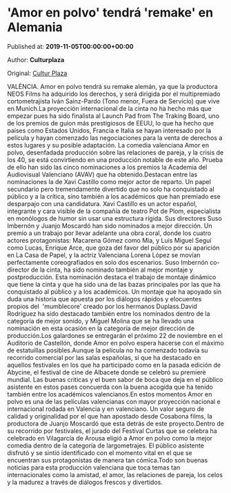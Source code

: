 
# 'Amor en polvo' tendrá 'remake' en Alemania

Published at: **2019-11-05T00:00:00+00:00**

Author: **Culturplaza**

Original: [Cultur Plaza](https://valenciaplaza.com/amor-en-polvo-tendra-remake-en-alemania)

VALÈNCIA. Amor en polvo tendrá su remake alemán, ya que la productora NEOS Films ha adquirido los derechos, y será dirigida por el multipremiado cortometrajista Iván Sainz-Pardo (Tono menor, Fuera de Servicio) que vive en Munich.La proyección internacional de la cinta no ha hecho más que empezar pues ha sido finalista al Launch Pad from The Traking Board, uno de los premios de guion más prestigiosos de EEUU, lo que ha hecho que países como Estados Unidos, Francia e Italia se hayan interesado por la película y hayan comenzado las negociaciones para la venta de derechos a estos lugares y su posible adaptación.
La comedia valenciana Amor en polvo, desenfadada producción sobre las relaciones de pareja, y la crisis de los 40, se está convirtiendo en una producción notable de este año. Prueba de ello han sido las cinco nominaciones a los premios la Academia del Audiovisual Valenciano (AVAV) que ha obtenido.Destacan entre las nominaciones la de Xavi Castillo como mejor actor de reparto. Un papel secundario pero tremendamente divertido que no solo ha conquistado al público y a la crítica, sino también a los académicos que han premiado ese desparpajo con una candidatura. Xavi Castillo es un actor español, integrante y cara visible de la compañía de teatro Pot de Plom, especialista en monólogos de humor sin usar una estructura rígida.
Sus directores Suso Imbernón y Juanjo Moscardó han sido nominados a mejor dirección. Un premio a un trabajo por llevar adelante una obra coral, donde los cuatro actores protagonistas: Macarena Gómez como Mía, y Luis Miguel Seguí como Lucas, Enrique Arce, que goza del favor del público por su aparición en La Casa de Papel, y la actriz Valenciana Lorena López se movían perfectamente coreografiados en solo dos escenarios.
Suso Imbernón co- director de la cinta, ha sido nominado también al mejor montaje y postproducción. Esta nominación destaca el trabajo de montaje dinámico que tiene la cinta y que ha sido una de las bazas principales por las que ha conquistado al público y a los académicos. Un montaje que ha apoyado sin duda una historia que apuesta por los diálogos rápidos y elocuentes propios del  'mumblecore' creado por los hermanos Duplass.David Rodríguez ha sido destacado también entre los nominados dentro de la categoría de mejor sonido, y Miguel Molina que se ha llevado una nominación en esta ocasión en la categoría de mejor dirección de producción.Los galardones se entregarán el próximo 22 de noviembre en el Auditorio de Castellón, donde Amor en polvo espera hacerse con el máximo de estatuillas posibles.Aunque la película no ha comenzado todavía su recorrido comercial por las salas españolas, si que ha destacado en aquellos festivales en los que ha participado como en la pasada edición de Abycine, el festival de cine de Albacete donde se celebró su premierè mundial. Las buenas criticas y el buen sabor de boca que deja en el público asistente en estos pases concuerda con la buena acogida que ha tenido también entre los académicos valencianos.En estos momentos Amor en polvo es una de las películas valencianas con mayor proyección nacional e internacional rodada en Valencia y en valenciano. Un valor seguro de calidad y originalidad por el que han apostado desde Cosabona films, la productora de Juanjo Moscardó que esta detrás de este proyecto.Dentro de su recorrido por festivales, el jurado del Festival Curtas que se celebra ha celebrado en Vilagarcía de Arousa eligió a Amor en polvo como la mejor comedia dentro de la categoría de largometrajes. El público asistente disfrutó y se sintió identificado con el momento vital en el que se encuentran sus protagonistas de manera tan cómica.Todo son buenas noticias para esta producción valenciana que toca temas tan internacionales como la amistad, el amor, las relaciones de pareja, los celos y la madurez a través de diálogos frescos y divertidos.
